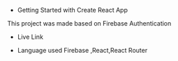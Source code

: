 * Getting Started with Create React App

This project was made based on Firebase Authentication

*   Live Link



* Language used Firebase ,React,React Router
